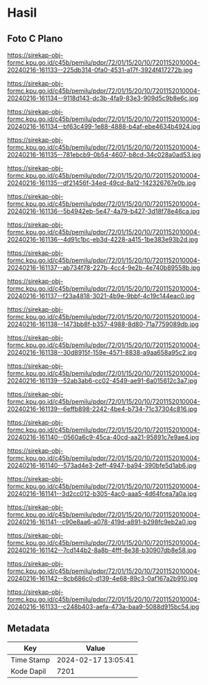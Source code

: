 # Hasil

## Foto C Plano

https://sirekap-obj-formc.kpu.go.id/c45b/pemilu/pdpr/72/01/15/20/10/7201152010004-20240216-161133--225db314-0fa0-4531-a17f-3924f417272b.jpg

https://sirekap-obj-formc.kpu.go.id/c45b/pemilu/pdpr/72/01/15/20/10/7201152010004-20240216-161134--9118d143-dc3b-4fa9-83e3-909d5c9b8e6c.jpg

https://sirekap-obj-formc.kpu.go.id/c45b/pemilu/pdpr/72/01/15/20/10/7201152010004-20240216-161134--bf63c499-1e88-4888-b4af-ebe4634b4924.jpg

https://sirekap-obj-formc.kpu.go.id/c45b/pemilu/pdpr/72/01/15/20/10/7201152010004-20240216-161135--781ebcb9-0b54-4607-b8cd-34c028a0ad53.jpg

https://sirekap-obj-formc.kpu.go.id/c45b/pemilu/pdpr/72/01/15/20/10/7201152010004-20240216-161135--df21456f-34ed-49cd-8a12-142326767e0b.jpg

https://sirekap-obj-formc.kpu.go.id/c45b/pemilu/pdpr/72/01/15/20/10/7201152010004-20240216-161136--5b4942eb-5e47-4a79-b427-3d18f78e46ca.jpg

https://sirekap-obj-formc.kpu.go.id/c45b/pemilu/pdpr/72/01/15/20/10/7201152010004-20240216-161136--4d91c1bc-eb3d-4228-a415-1be383e93b2d.jpg

https://sirekap-obj-formc.kpu.go.id/c45b/pemilu/pdpr/72/01/15/20/10/7201152010004-20240216-161137--ab734f78-227b-4cc4-9e2b-4e740b89558b.jpg

https://sirekap-obj-formc.kpu.go.id/c45b/pemilu/pdpr/72/01/15/20/10/7201152010004-20240216-161137--f23a4818-3021-4b9e-9bbf-4c19c144eac0.jpg

https://sirekap-obj-formc.kpu.go.id/c45b/pemilu/pdpr/72/01/15/20/10/7201152010004-20240216-161138--1473bb8f-b357-4988-8d80-71a7759089db.jpg

https://sirekap-obj-formc.kpu.go.id/c45b/pemilu/pdpr/72/01/15/20/10/7201152010004-20240216-161138--30d8915f-159e-4571-8838-a9aa658a95c2.jpg

https://sirekap-obj-formc.kpu.go.id/c45b/pemilu/pdpr/72/01/15/20/10/7201152010004-20240216-161139--52ab3ab6-cc02-4549-ae91-6a015612c3a7.jpg

https://sirekap-obj-formc.kpu.go.id/c45b/pemilu/pdpr/72/01/15/20/10/7201152010004-20240216-161139--6effb898-2242-4be4-b734-71c37304c816.jpg

https://sirekap-obj-formc.kpu.go.id/c45b/pemilu/pdpr/72/01/15/20/10/7201152010004-20240216-161140--0560a6c9-45ca-40cd-aa21-95891c7e9ae4.jpg

https://sirekap-obj-formc.kpu.go.id/c45b/pemilu/pdpr/72/01/15/20/10/7201152010004-20240216-161140--573ad4e3-2eff-4947-ba94-390bfe5d1ab6.jpg

https://sirekap-obj-formc.kpu.go.id/c45b/pemilu/pdpr/72/01/15/20/10/7201152010004-20240216-161141--3d2cc012-b305-4ac0-aaa5-4d64fcea7a0a.jpg

https://sirekap-obj-formc.kpu.go.id/c45b/pemilu/pdpr/72/01/15/20/10/7201152010004-20240216-161141--c90e8aa6-a078-419d-a891-b298fc9eb2a0.jpg

https://sirekap-obj-formc.kpu.go.id/c45b/pemilu/pdpr/72/01/15/20/10/7201152010004-20240216-161142--7cd144b2-8a8b-4fff-8e38-b30907db8e58.jpg

https://sirekap-obj-formc.kpu.go.id/c45b/pemilu/pdpr/72/01/15/20/10/7201152010004-20240216-161142--8cb686c0-d139-4e68-89c3-0af167a2b910.jpg

https://sirekap-obj-formc.kpu.go.id/c45b/pemilu/pdpr/72/01/15/20/10/7201152010004-20240216-161133--c248b403-aefa-473a-baa9-5088d915bc54.jpg


## Metadata

| Key        | Value               |
| ---------- | ------------------- |
| Time Stamp | 2024-02-17 13:05:41 |
| Kode Dapil | 7201                |



